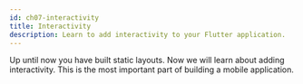 ```yaml
---
id: ch07-interactivity
title: Interactivity
description: Learn to add interactivity to your Flutter application.
---
```


Up until now you have built static layouts. Now we will learn about adding interactivity. This is the most important part of building a mobile application.